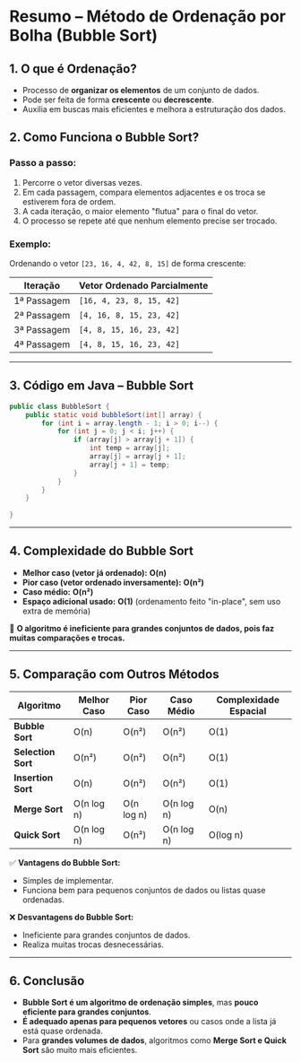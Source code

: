 # **Resumo – Método de Ordenação por Bolha (Bubble Sort)**

## **1. O que é Ordenação?**
- Processo de **organizar os elementos** de um conjunto de dados.
- Pode ser feita de forma **crescente** ou **decrescente**.
- Auxilia em buscas mais eficientes e melhora a estruturação dos dados.

## **2. Como Funciona o Bubble Sort?**
### **Passo a passo:**
1. Percorre o vetor diversas vezes.
2. Em cada passagem, compara elementos adjacentes e os troca se estiverem fora de ordem.
3. A cada iteração, o maior elemento "flutua" para o final do vetor.
4. O processo se repete até que nenhum elemento precise ser trocado.

### **Exemplo:**
Ordenando o vetor `[23, 16, 4, 42, 8, 15]` de forma crescente:

| Iteração | Vetor Ordenado Parcialmente |
|------------|-----------------------------|
| 1ª Passagem | `[16, 4, 23, 8, 15, 42]`  |
| 2ª Passagem | `[4, 16, 8, 15, 23, 42]`  |
| 3ª Passagem | `[4, 8, 15, 16, 23, 42]`  |
| 4ª Passagem | `[4, 8, 15, 16, 23, 42]`  |

---

## **3. Código em Java – Bubble Sort**
```java
public class BubbleSort {
    public static void bubbleSort(int[] array) {
        for (int i = array.length - 1; i > 0; i--) {
            for (int j = 0; j < i; j++) {
                if (array[j] > array[j + 1]) {
                    int temp = array[j];
                    array[j] = array[j + 1];
                    array[j + 1] = temp;
                }
            }
        }
    }
    
}
```

---

## **4. Complexidade do Bubble Sort**
- **Melhor caso (vetor já ordenado):** **O(n)**
- **Pior caso (vetor ordenado inversamente):** **O(n²)**
- **Caso médio:** **O(n²)**
- **Espaço adicional usado:** **O(1)** (ordenamento feito "in-place", sem uso extra de memória)

📌 **O algoritmo é ineficiente para grandes conjuntos de dados, pois faz muitas comparações e trocas.**

---

## **5. Comparação com Outros Métodos**
| Algoritmo       | Melhor Caso | Pior Caso | Caso Médio | Complexidade Espacial |
|----------------|------------|------------|------------|----------------------|
| **Bubble Sort** | O(n) | O(n²) | O(n²) | O(1) |
| **Selection Sort** | O(n²) | O(n²) | O(n²) | O(1) |
| **Insertion Sort** | O(n) | O(n²) | O(n²) | O(1) |
| **Merge Sort** | O(n log n) | O(n log n) | O(n log n) | O(n) |
| **Quick Sort** | O(n log n) | O(n²) | O(n log n) | O(log n) |

✅ **Vantagens do Bubble Sort:**
- Simples de implementar.
- Funciona bem para pequenos conjuntos de dados ou listas quase ordenadas.

❌ **Desvantagens do Bubble Sort:**
- Ineficiente para grandes conjuntos de dados.
- Realiza muitas trocas desnecessárias.

---

## **6. Conclusão**
- **Bubble Sort é um algoritmo de ordenação simples**, mas **pouco eficiente para grandes conjuntos**.
- **É adequado apenas para pequenos vetores** ou casos onde a lista já está quase ordenada.
- Para **grandes volumes de dados**, algoritmos como **Merge Sort e Quick Sort** são muito mais eficientes.

